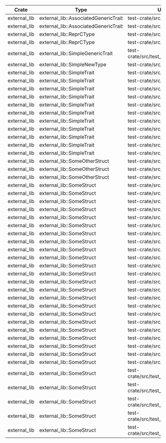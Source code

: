 | Crate | Type | Used In |
| ---   | ---  | ---     |
| external_lib | external_lib::AssociatedGenericTrait | test-crate/src/lib.rs:125:0 |
| external_lib | external_lib::AssociatedGenericTrait | test-crate/src/lib.rs:136:4 |
| external_lib | external_lib::ReprCType | test-crate/src/test_union.rs:10:4 |
| external_lib | external_lib::ReprCType | test-crate/src/test_union.rs:15:4 |
| external_lib | external_lib::SimpleGenericTrait | test-crate/src/test_structs.rs:27:0 |
| external_lib | external_lib::SimpleNewType | test-crate/src/lib.rs:158:4 |
| external_lib | external_lib::SimpleTrait | test-crate/src/lib.rs:104:4 |
| external_lib | external_lib::SimpleTrait | test-crate/src/lib.rs:122:0 |
| external_lib | external_lib::SimpleTrait | test-crate/src/lib.rs:135:4 |
| external_lib | external_lib::SimpleTrait | test-crate/src/lib.rs:146:4 |
| external_lib | external_lib::SimpleTrait | test-crate/src/lib.rs:150:4 |
| external_lib | external_lib::SimpleTrait | test-crate/src/lib.rs:38:0 |
| external_lib | external_lib::SimpleTrait | test-crate/src/lib.rs:38:0 |
| external_lib | external_lib::SimpleTrait | test-crate/src/lib.rs:47:0 |
| external_lib | external_lib::SimpleTrait | test-crate/src/lib.rs:89:26 |
| external_lib | external_lib::SimpleTrait | test-crate/src/lib.rs:92:8 |
| external_lib | external_lib::SimpleTrait | test-crate/src/test_union.rs:21:0 |
| external_lib | external_lib::SomeOtherStruct | test-crate/src/lib.rs:125:0 |
| external_lib | external_lib::SomeOtherStruct | test-crate/src/lib.rs:136:4 |
| external_lib | external_lib::SomeOtherStruct | test-crate/src/lib.rs:72:4 |
| external_lib | external_lib::SomeStruct | test-crate/src/lib.rs:109:0 |
| external_lib | external_lib::SomeStruct | test-crate/src/lib.rs:110:0 |
| external_lib | external_lib::SomeStruct | test-crate/src/lib.rs:115:4 |
| external_lib | external_lib::SomeStruct | test-crate/src/lib.rs:116:4 |
| external_lib | external_lib::SomeStruct | test-crate/src/lib.rs:120:0 |
| external_lib | external_lib::SomeStruct | test-crate/src/lib.rs:121:0 |
| external_lib | external_lib::SomeStruct | test-crate/src/lib.rs:123:0 |
| external_lib | external_lib::SomeStruct | test-crate/src/lib.rs:125:0 |
| external_lib | external_lib::SomeStruct | test-crate/src/lib.rs:136:4 |
| external_lib | external_lib::SomeStruct | test-crate/src/lib.rs:38:0 |
| external_lib | external_lib::SomeStruct | test-crate/src/lib.rs:43:0 |
| external_lib | external_lib::SomeStruct | test-crate/src/lib.rs:54:0 |
| external_lib | external_lib::SomeStruct | test-crate/src/lib.rs:62:4 |
| external_lib | external_lib::SomeStruct | test-crate/src/lib.rs:67:4 |
| external_lib | external_lib::SomeStruct | test-crate/src/lib.rs:68:4 |
| external_lib | external_lib::SomeStruct | test-crate/src/lib.rs:72:4 |
| external_lib | external_lib::SomeStruct | test-crate/src/lib.rs:78:4 |
| external_lib | external_lib::SomeStruct | test-crate/src/lib.rs:79:4 |
| external_lib | external_lib::SomeStruct | test-crate/src/lib.rs:80:4 |
| external_lib | external_lib::SomeStruct | test-crate/src/lib.rs:81:4 |
| external_lib | external_lib::SomeStruct | test-crate/src/lib.rs:84:0 |
| external_lib | external_lib::SomeStruct | test-crate/src/lib.rs:89:14 |
| external_lib | external_lib::SomeStruct | test-crate/src/lib.rs:91:8 |
| external_lib | external_lib::SomeStruct | test-crate/src/test_assoc_type.rs:12:4 |
| external_lib | external_lib::SomeStruct | test-crate/src/test_assoc_type.rs:55:4 |
| external_lib | external_lib::SomeStruct | test-crate/src/test_structs.rs:14:4 |
| external_lib | external_lib::SomeStruct | test-crate/src/test_structs.rs:27:0 |
| external_lib | external_lib::SomeStruct | test-crate/src/test_structs.rs:8:39 |
